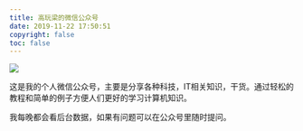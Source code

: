 ```yaml
---
title: 高玩梁的微信公众号
date: 2019-11-22 17:50:51
copyright: false
toc: false
---
```


![](https://cdn.jsdelivr.net/gh/gaowanliang/p/img/wxgzh.png)

这是我的个人微信公众号，主要是分享各种科技，IT相关知识，干货。通过轻松的教程和简单的例子方便人们更好的学习计算机知识。


我每晚都会看后台数据，如果有问题可以在公众号里随时提问。
